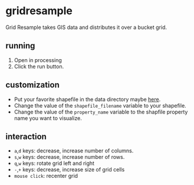 # gridresample
Grid Resample takes GIS data and distributes it over a bucket grid.

## running

1. Open in processing
1. Click the run button.

## customization

* Put your favorite shapefile in the data directory maybe [here](https://www.census.gov/geo/maps-data/data/tiger-data.html).
* Change the value of the ``shapefile_filename`` variable to your shapefile.
* Change the value of the ``property_name`` variable to the shapfile property name you want to visualize.

## interaction

* ``a``,``d`` keys: decrease, increase number of columns.
* ``s``,``w`` keys: decrease, increase number of rows.
* ``q``,``w`` keys: rotate grid left and right
* ``-``,``+`` keys: decrease, increase size of grid cells
* ``mouse click``: recenter grid
